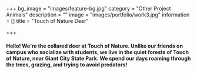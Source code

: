 +++
bg_image = "images/feature-bg.jpg"
category = "Other Project Animals"
description = ""
image = "images/portfolio/work3.jpg"
information = []
title = "Touch of Nature Deer"

+++
#### Hello! We're the collared deer at Touch of Nature. Unlike our friends on campus who socialize with students, we live in the quiet forests of Touch of Nature, near Giant City State Park. We spend our days roaming through the trees, grazing, and trying to avoid predators!